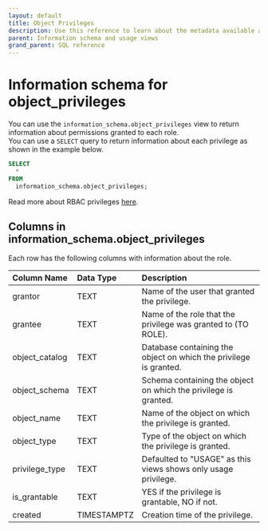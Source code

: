 ```yaml
---
layout: default
title: Object Privileges
description: Use this reference to learn about the metadata available about privileges using the information schema.
parent: Information schema and usage views
grand_parent: SQL reference
---
```


# Information schema for object_privileges

You can use the `information_schema.object_privileges` view to return information about permissions granted to each role.  
You can use a `SELECT` query to return information about each privilege as shown in the example below.
```sql
SELECT
  *
FROM
  information_schema.object_privileges;
```

Read more about RBAC privileges [here](../../managing-your-account/rbac.md).

## Columns in information_schema.object_privileges

Each row has the following columns with information about the role.

| Column Name    | Data Type | Description                                                       |
|:---------------|:----------|:------------------------------------------------------------------|
| grantor        | TEXT      | Name of the user that granted the privilege.                      |
| grantee        | TEXT      | Name of the role that the privilege was granted to (TO ROLE).     |
| object_catalog | TEXT      | Database containing the object on which the privilege is granted. |
| object_schema  | TEXT      | Schema containing the object on which the privilege is granted.   |
| object_name    | TEXT      | Name of the object on which the privilege is granted.             |
| object_type    | TEXT      | Type of the object on which the privilege is granted.             |
| privilege_type | TEXT      | Defaulted to "USAGE" as this views shows only usage privilege.    |
| is_grantable   | TEXT      | YES if the privilege is grantable, NO if not.                     |
| created        | TIMESTAMPTZ | Creation time of the privilege.                                   |
